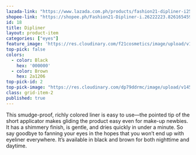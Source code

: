 ```yaml
---
lazada-link: "https://www.lazada.com.ph/products/fashion21-dipliner-i254092491-s348997951.html?spm=a2o4l.seller.list.74.5de16cc9Yr4knn&mp=1"
shopee-link: "https://shopee.ph/Fashion21-Dipliner-i.26222223.826165459"
id: 18
title: Dipliner
layout: product-item
categories: ["eyes"]
feature_image: 'https://res.cloudinary.com/f21cosmetics/image/upload/v1597985215/dipliner_gdejlk.jpg'
top-pick: false
colors:
  - color: Black
    hex: '000000'
  - color: Brown
    hex: 2a1206
top-pick-id: 2
top-pick-image: "https://res.cloudinary.com/dp79ddrmc/image/upload/v1456804124/top-pick/dipLiner.jpg"
class: grid-item-2
published: true
---
```

This smudge-proof, richly colored liner is easy to use—the pointed tip of the short applicator makes gliding the product easy even for make-up newbies. It has a shimmery finish, is gentle, and dries quickly in under a minute.  So say goodbye  to fanning your eyes in the hopes that you won’t end up with eyeliner everywhere. It’s available in black and brown for both nighttime and daytime.
